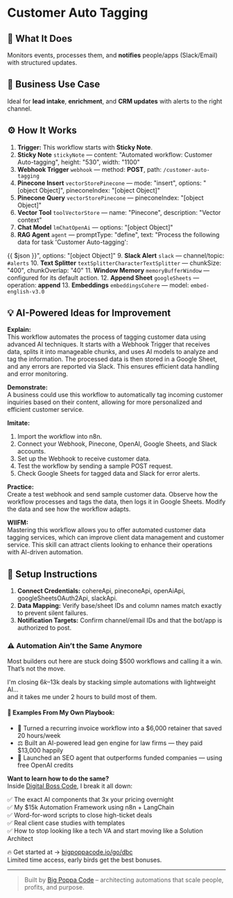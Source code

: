 # Customer Auto Tagging
  ## 🚀 What It Does
  Monitors events, processes them, and **notifies** people/apps (Slack/Email) with structured updates.
  
  ## 💼 Business Use Case
  Ideal for **lead intake**, **enrichment**, and **CRM updates** with alerts to the right channel.
  
  ## ⚙️ How It Works
  1. **Trigger:** This workflow starts with **Sticky Note**.
  2. **Sticky Note** `stickyNote` — content: "Automated workflow: Customer Auto-tagging", height: "530", width: "1100"
3. **Webhook Trigger** `webhook` — method: **POST**, path: `/customer-auto-tagging`
4. **Pinecone Insert** `vectorStorePinecone` — mode: "insert", options: "[object Object]", pineconeIndex: "[object Object]"
5. **Pinecone Query** `vectorStorePinecone` — pineconeIndex: "[object Object]"
6. **Vector Tool** `toolVectorStore` — name: "Pinecone", description: "Vector context"
7. **Chat Model** `lmChatOpenAi` — options: "[object Object]"
8. **RAG Agent** `agent` — promptType: "define", text: "Process the following data for task 'Customer Auto-tagging':

{{ $json }}", options: "[object Object]"
9. **Slack Alert** `slack` — channel/topic: `#alerts`
10. **Text Splitter** `textSplitterCharacterTextSplitter` — chunkSize: "400", chunkOverlap: "40"
11. **Window Memory** `memoryBufferWindow` — configured for its default action.
12. **Append Sheet** `googleSheets` — operation: **append**
13. **Embeddings** `embeddingsCohere` — model: `embed-english-v3.0`
  
  ## 💡 AI-Powered Ideas for Improvement
  **Explain:**  
This workflow automates the process of tagging customer data using advanced AI techniques. It starts with a Webhook Trigger that receives data, splits it into manageable chunks, and uses AI models to analyze and tag the information. The processed data is then stored in a Google Sheet, and any errors are reported via Slack. This ensures efficient data handling and error monitoring.

**Demonstrate:**  
A business could use this workflow to automatically tag incoming customer inquiries based on their content, allowing for more personalized and efficient customer service.

**Imitate:**  
1. Import the workflow into n8n.  
2. Connect your Webhook, Pinecone, OpenAI, Google Sheets, and Slack accounts.  
3. Set up the Webhook to receive customer data.  
4. Test the workflow by sending a sample POST request.  
5. Check Google Sheets for tagged data and Slack for error alerts.

**Practice:**  
Create a test webhook and send sample customer data. Observe how the workflow processes and tags the data, then logs it in Google Sheets. Modify the data and see how the workflow adapts.

**WIIFM:**  
Mastering this workflow allows you to offer automated customer data tagging services, which can improve client data management and customer service. This skill can attract clients looking to enhance their operations with AI-driven automation.
  
  ## 🔧 Setup Instructions
  1. **Connect Credentials:** cohereApi, pineconeApi, openAiApi, googleSheetsOAuth2Api, slackApi.
2. **Data Mapping:** Verify base/sheet IDs and column names match exactly to prevent silent failures.
3. **Notification Targets:** Confirm channel/email IDs and that the bot/app is authorized to post.
  
### ⚠️ Automation Ain’t the Same Anymore

Most builders out here are stuck doing $500 workflows and calling it a win.  
That’s not the move.  

I'm closing $6k–$13k deals by stacking simple automations with lightweight AI...  
and it takes me under 2 hours to build most of them.

#### 🧠 Examples From My Own Playbook:
- 🔁 Turned a recurring invoice workflow into a $6,000 retainer that saved 20 hours/week  
- ⚖️ Built an AI-powered lead gen engine for law firms — they paid $13,000 happily  
- 🚀 Launched an SEO agent that outperforms funded companies — using free OpenAI credits  

**Want to learn how to do the same?**  
Inside [Digital Boss Code](https://bigpoppacode.io/go/dbc), I break it all down:

✅ The exact AI components that 3x your pricing overnight  
✅ My $15k Automation Framework using n8n + LangChain  
✅ Word-for-word scripts to close high-ticket deals  
✅ Real client case studies with templates  
✅ How to stop looking like a tech VA and start moving like a Solution Architect  

🔥 Get started at → [bigpoppacode.io/go/dbc](https://bigpoppacode.io/go/dbc)  
Limited time access, early birds get the best bonuses.

---
> Built by [Big Poppa Code](https://bigpoppacode.io) – architecting automations that scale people, profits, and purpose.
  